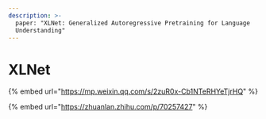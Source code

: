 ```yaml
---
description: >-
  paper: "XLNet: Generalized Autoregressive Pretraining for Language
  Understanding"
---
```


# XLNet

{% embed url="https://mp.weixin.qq.com/s/2zuR0x-Cb1NTeRHYeTjrHQ" %}

{% embed url="https://zhuanlan.zhihu.com/p/70257427" %}



